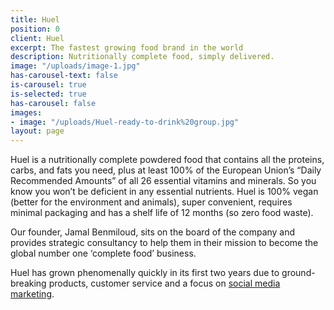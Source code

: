 ```yaml
---
title: Huel
position: 0
client: Huel
excerpt: The fastest growing food brand in the world
description: Nutritionally complete food, simply delivered.
image: "/uploads/image-1.jpg"
has-carousel-text: false
is-carousel: true
is-selected: true
has-carousel: false
images:
- image: "/uploads/Huel-ready-to-drink%20group.jpg"
layout: page
---
```


Huel is a nutritionally complete powdered food ​that contains all the proteins, carbs, and fats you need, plus at least 100% of the European Union’s “Daily Recommended Amounts” of all 26 essential vitamins and minerals. So you know you won’t be deficient in any essential nutrients. Huel is 100% vegan (better for the environment and animals), super convenient, requires minimal packaging and has a shelf life of 12 months (so zero food waste).

Our founder, Jamal Benmiloud, sits on the board of the company and provides strategic consultancy to help them in their mission to become the global number one ‘complete food’ business.

Huel has grown phenomenally quickly in its first two years due to ground-breaking products, customer service and a focus on [social media marketing](https://www.instagram.com/huel/).